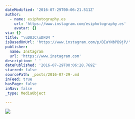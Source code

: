 ```yaml
---
dateModified: '2016-07-29T00:06:21.511Z'
author:
  - name: esiphotography.es
    url: 'https://www.instagram.com/esiphotography.es'
    avatar: {}
via: {}
title: "\uD83C\uDFD4 "
isBasedOnUrl: 'https://www.instagram.com/p/BIaYNbPB9jP/'
publisher:
  name: Instagram
  url: 'https://www.instagram.com'
description: ' '
datePublished: '2016-07-29T00:06:28.769Z'
starred: false
sourcePath: _posts/2016-07-29-.md
inFeed: true
hasPage: false
inNav: false
_type: MediaObject

---
```

![ ](https://imgflo.herokuapp.com/graph/vahj1ThiexotieMo/da3722d4c6de405da5464842fc097fa8/croprotate.jpg?cropheight=435&cropwidth=640&degrees=0&input=https%3A%2F%2Fscontent.cdninstagram.com%2Ft51.2885-15%2Fs640x640%2Fsh0.08%2Fe35%2F13714109_1669509576700333_26661524_n.jpg%3Fig_cache_key%3DMTMwNDQ2MTUxNzc4OTg0NTcxMQ%253D%253D.2&x=0&y=103)